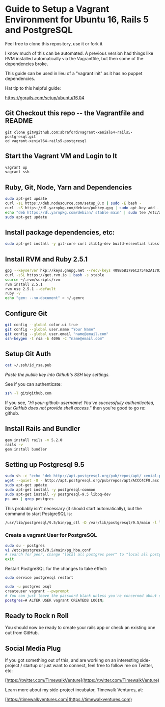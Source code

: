 # Guide to Setup a Vagrant Environment for Ubuntu 16, Rails 5 and PostgreSQL

Feel free to clone this repository, use it or fork it.

I know much of this can be automated. A previous version had things like RVM installed automatically via the Vagrantfile, but then some of the dependencies broke.

This guide can be used in lieu of a "vagrant init" as it has no puppet dependencies.

Hat tip to this helpful guide:

https://gorails.com/setup/ubuntu/16.04

## Git Checkout this repo -- the Vagrantfile and README

```
git clone git@github.com:sbraford/vagrant-xenial64-rails5-postgresql.git
cd vagrant-xenial64-rails5-postgresql
```

## Start the Vagrant VM and Login to It

```bash
vagrant up
vagrant ssh
```


## Ruby, Git, Node, Yarn and Dependencies

```bash
sudo apt-get update
curl -sL https://deb.nodesource.com/setup_8.x | sudo -E bash -
curl -sS https://dl.yarnpkg.com/debian/pubkey.gpg | sudo apt-key add -
echo "deb https://dl.yarnpkg.com/debian/ stable main" | sudo tee /etc/apt/sources.list.d/yarn.list
sudo apt-get update
```


## Install package dependencies, etc:

```bash
sudo apt-get install -y git-core curl zlib1g-dev build-essential libssl-dev libreadline-dev libyaml-dev libsqlite3-dev sqlite3 libxml2-dev libxslt1-dev libcurl4-openssl-dev python-software-properties libffi-dev nodejs yarn libgdbm-dev libncurses5-dev automake libtool bison libffi-dev
```

## Install RVM and Ruby 2.5.1

```bash
gpg --keyserver hkp://keys.gnupg.net --recv-keys 409B6B1796C275462A1703113804BB82D39DC0E3 7D2BAF1CF37B13E2069D6956105BD0E739499BDB
curl -sSL https://get.rvm.io | bash -s stable
source ~/.rvm/scripts/rvm
rvm install 2.5.1
rvm use 2.5.1 --default
ruby -v
echo "gem: --no-document" > ~/.gemrc
```

## Configure Git

```bash
git config --global color.ui true
git config --global user.name "Your Name"
git config --global user.email "name@email.com"
ssh-keygen -t rsa -b 4096 -C "name@email.com"
```

## Setup Git Auth

```bash
cat ~/.ssh/id_rsa.pub
````

*Paste the public key into Github's SSH key settings.*

See if you can authenticate:

```bash
ssh -T git@github.com
```

If you see, *"Hi your-github-username! You've successfully authenticated, but GitHub does not provide shell access."* then you're good to go re: github.

## Install Rails and Bundler

```bash
gem install rails -v 5.2.0
rails -v
gem install bundler
```

## Setting up Postgresql 9.5

```bash
sudo sh -c "echo 'deb http://apt.postgresql.org/pub/repos/apt/ xenial-pgdg main' > /etc/apt/sources.list.d/pgdg.list"
wget --quiet -O - http://apt.postgresql.org/pub/repos/apt/ACCC4CF8.asc | sudo apt-key add -
sudo apt-get update
sudo apt-get install -y postgresql-common
sudo apt-get install -y postgresql-9.5 libpq-dev
ps aux | grep postgres
```

This probably isn't necessary (it should start automatically), but the command to start PostgreSQL is:

```bash
/usr/lib/postgresql/9.5/bin/pg_ctl -D /var/lib/postgresql/9.5/main -l logfile start
```

### Create a vagrant User for PostgreSQL

```bash
sudo su - postgres
vi /etc/postgresql/9.5/main/pg_hba.conf
# search for peer, change "local all postgres peer" to "local all postgres md5" or on local vagrant "local all all trust"
exit
```

Restart PostgreSQL for the changes to take effect:

```bash
sudo service postgresql restart
```

```bash
sudo -u postgres psql
createuser vagrant --pwprompt
# You can just leave the password blank unless you're concerned about security.
postgres=# ALTER USER vagrant CREATEDB LOGIN;
```

## Ready to Rock n Roll

You should now be ready to create your rails app or check an existing one out from GitHub.

## Social Media Plug

If you got something out of this, and are working on an interesting side-project / startup or just want to connect, feel free to follow me on Twitter, etc:

[https://twitter.com/TimewalkVenture](https://twitter.com/TimewalkVenture)

Learn more about my side-project incubator, Timewalk Ventures, at:

[https://timewalkventures.com](https://timewalkventures.com)


